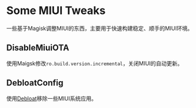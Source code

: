 # Some MIUI Tweaks

一些基于Magisk调整MIUI的东西，主要用于快速构建稳定、顺手的MIUI环境。

## DisableMiuiOTA

使用Maigsk修改`ro.build.version.incremental`，关闭MIUI的自动更新。

## DebloatConfig

使用[Debloat](https://forum.xda-developers.com/apps/magisk/module-terminal-debloater-debloat-t3584163)移除一些MIUI系统应用。